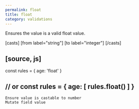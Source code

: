 ```yaml
---
permalink: float
title: float
category: validations
---
```


Ensures the value is a valid float value.
 
[casts]
 [from label="string"]
 [to label="integer"]
[/casts]
 
[source, js]
----
const rules = {
  age: 'float'
}
 
// or
const rules = {
  age: [
    rules.float()
  ]
}
----
    Ensure value is castable to number
    Mutate field value